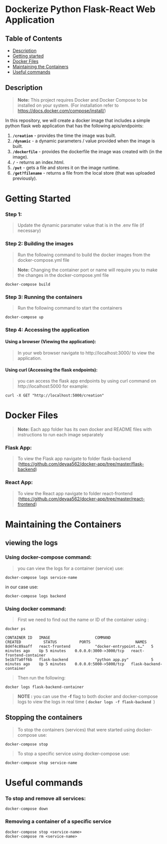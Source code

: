 # Dockerize Python Flask-React Web Application

## Table of Contents
- [Description](#Description)
- [Getting started](#Getting-started)
- [Docker Files](#Docker-Files)
- [Maintaining the Containers](#Maintaining-the-Containers)
- [Useful commands](#Useful-commands)

## Description
> **Note:** This project requires Docker and Docker Compose to be installed on your system. (For installation refer to https://docs.docker.com/compose/install/)

In this repository, we will create a docker image that includes a simple python flask web application that has the following apis/endpoints:

1. **`/creation`** - provides the time the image was built.
2. **`/dynamic`** - a dynamic parameters / value provided when the image is built.
3. **`/dockerfile`** - provides the dockerfile the image was created with (in the image).
4. **`/`** - returns an index.html.
5. **`/put`** - gets a file and stores it on the image runtime. 
6. **`/get?filename`** - returns a file from the local store (that was uploaded previously). 
##

# Getting Started

### Step 1:
> Update the dynamic paramater value that is in the .env file (if necessary)


### Step 2: Building the images

> Run the following command to build the docker images from the docker-compose.yml file

> **Note:** Changing the container port or name will require you to make the changes in the docker-compose.yml file

```
docker-compose build
```

### Step 3: Running the containers
> Run the following command to start the containers

```
docker-compose up
```

### Step 4: Accessing the application
#### Using a browser (Viewing the application):
> In your web browser navigate to http://localhost:3000/ to view the application.

#### Using curl (Accessing the flask endpoints):
> you can access the flask app endpoints by using curl command on http://localhost:5000 for example:

```
curl -X GET "http://localhost:5000/creation"
```

# Docker Files
> **Note:** Each app folder has its own docker and README files with instructions to run each image separately

### Flask App:
> To view the Flask app navigate to folder flask-backend (https://github.com/deyaa562/docker-app/tree/master/flask-backend)

### React App:
> To view the React app navigate to folder react-frontend (https://github.com/deyaa562/docker-app/tree/master/react-frontend)


# Maintaining the Containers
## viewing the logs
### Using docker-compose command:
> you can view the logs for a container (service) use:
``` 
docker-compose logs service-name
```

in our case use:
```
docker-compose logs backend
```

### Using docker command:
> First we need to find out the name or ID of the container using :
```
docker ps

CONTAINER ID   IMAGE                    COMMAND                  CREATED          STATUS          PORTS                    NAMES
8d4f4c89aaff   react-frontend           "docker-entrypoint.s…"   5 minutes ago    Up 5 minutes    0.0.0.0:3000->3000/tcp   react-frontend-container
5e1b77a0ff6b   flask-backend            "python app.py"          5 minutes ago    Up 5 minutes    0.0.0.0:5000->5000/tcp   flask-backend-container
```

> Then run the following:

```
docker logs flask-backend-container
```

> **NOTE :** you can use the **-f** flag to both docker and docker-compose logs to view the logs in real time ( **```docker logs -f flask-backend ```**)

## Stopping the containers
> To stop the containers (services) that were started using docker-compose use:

```
docker-compose stop
```
> To stop a specific service using docker-compose use:

```
docker-compuse stop service-name
```

# Useful commands
### To stop and remove all services:
``` 
docker-compose down
```

### Removing a container of a specific service
```
docker-compose stop <service-name>
docker-compose rm <service-name>
```

